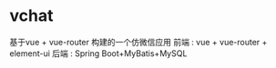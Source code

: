 # vchat
基于vue + vue-router 构建的一个仿微信应用
前端 : vue + vue-router + element-ui 
后端 : Spring Boot+MyBatis+MySQL
